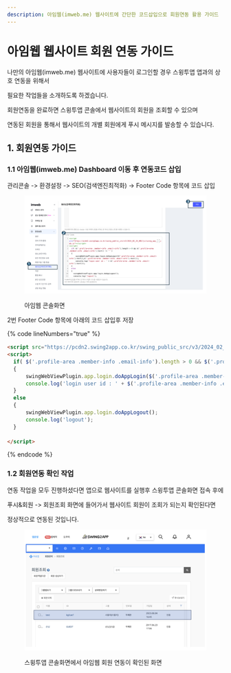 ```yaml
---
description: 아임웹(imweb.me) 웹사이트에 간단한 코드삽입으로 회원연동 활용 가이드
---
```


# 아임웹 웹사이트 회원 연동 가이드

나만의 아임웹(imweb.me) 웹사이트에 사용자들이 로그인할 경우 스윙투앱 앱과의 상호 연동을 위해서

필요한 작업들을 소개하도록 하겠습니다.

회원연동을 완료하면 스윙투앱 콘솔에서 웹사이트의 회원을 조회할 수 있으며

연동된 회원을 통해서 웹사이트의 개별 회원에게 푸시 메시지를 발송할 수 있습니다.



## 1. 회원연동 가이드

### 1.1 아임웹(imweb.me) Dashboard 이동 후 연동코드 삽입

관리콘솔 -> 환경설정 -> SEO(검색엔진최적화) -> Footer Code 항목에 코드 삽입

<figure><img src="../../../.gitbook/assets/image (53).png" alt=""><figcaption><p>아임웹 콘솔화면</p></figcaption></figure>

2번 Footer Code 항목에 아래의 코드 삽입후 저장

{% code lineNumbers="true" %}
```html
<script src="https://pcdn2.swing2app.co.kr/swing_public_src/v3/2024_02_28_002/js/swing_app_on_web.js"></script>
<script>
  if( $('.profile-area .member-info .email-info').length > 0 && $('.profile-area .member-info .email-info').text() != '' )
  {
      swingWebViewPlugin.app.login.doAppLogin($('.profile-area .member-info .email-info').text(),$('.profile-area .member-info .email-info').text());
      console.log('login user id : ' + $('.profile-area .member-info .email-info').text());
  }
  else
  {
      swingWebViewPlugin.app.login.doAppLogout(); 
      console.log('logout');
  }

</script>
```
{% endcode %}

###

### 1.2 회원연동 확인 작업

&#x20;     연동 작업을 모두 진행하셨다면 앱으로 웹사이트를 실행후 스윙투앱 콘솔화면 접속 후에

&#x20;     푸시&회원 -> 회원조회 화면에 들어가서 웹사이트 회원이 조회가 되는지 확인된다면&#x20;

&#x20;     정상적으로 연동된 것입니다.



<figure><img src="../../../.gitbook/assets/image (14) (1).png" alt=""><figcaption><p>스윙투앱 콘솔화면에서 아임웹 회원 연동이 확인된 화면</p></figcaption></figure>



